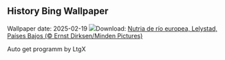## History Bing Wallpaper
Wallpaper date: 2025-02-19
![](https://www.bing.com/th?id=OHR.IceHoleOtter_ES-ES0502740204_UHD.jpg&w=1000)Download: [Nutria de río europea, Lelystad, Países Bajos (© Ernst Dirksen/Minden Pictures)](https://www.bing.com/th?id=OHR.IceHoleOtter_ES-ES0502740204_UHD.jpg)

Auto get programm by LtgX
